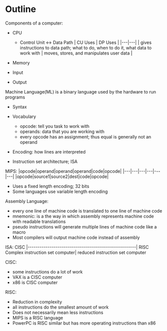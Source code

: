# Outline

Components of a computer:
  - CPU
    - Control Unit <-> Data Path
    | CU Uses | DP Uses |
    |---|---|
    | gives instructions to data path; what to do, when to do it, what data to work with | moves, stores, and manipulates user data |

  - Memory
  - Input
  - Output

Machine Language(ML) is a binary language used by the hardware to run programs
  - Syntax
  - Vocabulary
    - opcode: tell you task to work with
    - operands: data that you are working with
    - every opcode has an assignment; thus equal is generally not an operand

  - Encoding: how lines are interpreted
  - Instruction set architecture; ISA

MIPS:
|opcode|operand|operand|operand|code|opcode|
|---|---|---|---|---|---|
|opcode|source1|source2|dest|code|opcode|

  - Uses a fixed length encoding; 32 bits
  - Some languages use variable length encoding

Assembly Language:
  - every one line of machine code is translated to one line of machine code
  - mnemonic: is a the way in which assembly represents machine code with readable translations
  - pseudo instructions will generate multiple lines of machine code like a macro
  - Most compilers will output machine code instead of assembly

ISA:
CISC |------------------------------------------------------| RISC
Complex instruction set computer| reduced instruction set computer

CISC:
  - some instructions do a lot of work
  - VAX is a CISC computer
  - x86 is CISC computer

RISC:
  - Reduction in complexity
  - all instructions do the smallest amount of work
  - Does not necessarily mean less instructions
  - MIPS is a RISC language
  - PowerPC is RISC similar but has more operating instructions than x86
